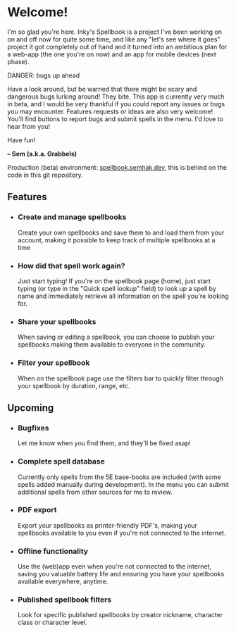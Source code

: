 Welcome!
========

I'm so glad you're here. Inky's Spellbook is a project I've been working on on and off now for quite some time, and like any "let's see where it goes" project it got completely out of hand and it turned into an ambitious plan for a web-app (the one you're on now) and an app for mobile devices (next phase).

DANGER: bugs up ahead

Have a look around, but be warned that there might be scary and dangerous bugs lurking around! They bite. This app is currently very much in beta, and I would be very thankful if you could report any issues or bugs you may encounter. Features requests or ideas are also very welcome! You'll find buttons to report bugs and submit spells in the menu. I'd love to hear from you!

Have fun!

**– Sem (a.k.a. Grabbels)**

Production (beta) environment: [spellbook.semhak.dev](https://spellbook.semhak.dev), this is behind on the code in this git repository.

Features
--------

*   ### Create and manage spellbooks
    
    Create your own spellbooks and save them to and load them from your account, making it possible to keep track of multiple spellbooks at a time
    
*   ### How did that spell work again?
    
    Just start typing! If you're on the spellbook page (home), just start typing (or type in the "Quick spell lookup" field) to look up a spell by name and immediately retrieve all information on the spell you're looking for.
    
*   ### Share your spellbooks
    
    When saving or editing a spellbook, you can choose to publish your spellbooks making them available to everyone in the community.
    
*   ### Filter your spellbook
    
    When on the spellbook page use the filters bar to quickly filter through your spellbook by duration, range, etc.
    

Upcoming
--------

*   ### Bugfixes
    
    Let me know when you find them, and they'll be fixed asap!
    
*   ### Complete spell database
    
    Currently only spells from the 5E base-books are included (with some spells added manually during development). In the menu you can submit additional spells from other sources for me to review.
    
*   ### PDF export
    
    Export your spellbooks as printer-friendly PDF's, making your spellbooks available to you even if you're not connected to the internet.
    
*   ### Offline functionality
    
    Use the (web)app even when you're not connected to the internet, saving you valuable battery life and ensuring you have your spellbooks available everywhere, anytime.
    
*   ### Published spellbook filters
    
    Look for specific published spellbooks by creator nickname, character class or character level.